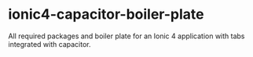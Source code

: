 # ionic4-capacitor-boiler-plate
All required packages and boiler plate for an Ionic 4 application with tabs integrated with capacitor.
